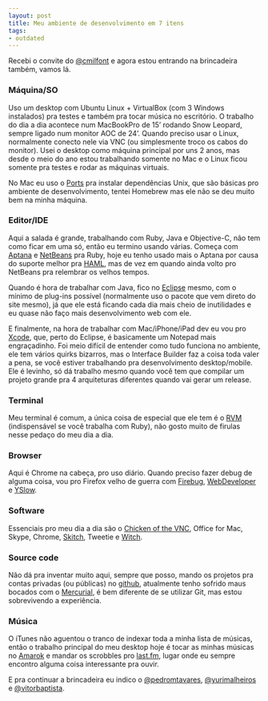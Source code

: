 ```yaml
---
layout: post
title: Meu ambiente de desenvolvimento em 7 itens
tags:
- outdated
---
```

Recebi o convite do <a href="http://twitter.com/cmilfont">@cmilfont</a> e agora estou entrando na brincadeira também, vamos lá.

<h3>Máquina/SO</h3>

Uso um desktop com Ubuntu Linux + VirtualBox (com 3 Windows instalados) pra testes e também pra tocar música no escritório. O trabalho do dia a dia acontece num MacBookPro de 15’ rodando Snow Leopard, sempre ligado num monitor AOC de 24’. Quando preciso usar o Linux, normalmente conecto nele via VNC (ou simplesmente troco os cabos do monitor). Usei o desktop como máquina principal por uns 2 anos, mas desde o meio do ano estou trabalhando somente no Mac e o Linux ficou somente pra testes e rodar as máquinas virtuais.

No Mac eu uso o <a href="http://www.macports.org/">Ports</a> pra instalar dependências Unix, que são básicas pro ambiente de desenvolvimento, tentei Homebrew mas ele não se deu muito bem na minha máquina.

<h3>Editor/IDE</h3>

Aqui a salada é grande, trabalhando com Ruby, Java e Objective-C, não tem como ficar em uma só, então eu termino usando várias. Começa com <a href="http://aptana.com/">Aptana</a> e <a href="http://netbeans.org/">NetBeans</a> pra Ruby, hoje eu tenho usado mais o Aptana por causa do suporte melhor pra <a href="http://haml-lang.com/">HAML</a>, mas de vez em quando ainda volto pro NetBeans pra relembrar os velhos tempos.

Quando é hora de trabalhar com Java, fico no <a href="http://eclipse.org/">Eclipse</a> mesmo, com o mínimo de plug-ins possível (normalmente uso o pacote que vem direto do site mesmo), já que ele está ficando cada dia mais cheio de inutilidades e eu quase não faço mais desenvolvimento web com ele.

E finalmente, na hora de trabalhar com Mac/iPhone/iPad dev eu vou pro <a href="http://developer.apple.com/technologies/xcode.html">Xcode</a>, que, perto do Eclipse, é basicamente um Notepad mais engraçadinho. Foi meio difícil de entender como tudo funciona no ambiente, ele tem vários quirks bizarros, mas o Interface Builder faz a coisa toda valer a pena, se você estiver trabalhando pra desenvolvimento desktop/mobile. Ele é levinho, só dá trabalho mesmo quando você tem que compilar um projeto grande pra 4 arquiteturas diferentes quando vai gerar um release.

<h3>Terminal</h3>

Meu terminal é comum, a única coisa de especial que ele tem é o <a href="http://rvm.beginrescueend.com/">RVM</a> (indispensável se você trabalha com Ruby), não gosto muito de firulas nesse pedaço do meu dia a dia.

<h3>Browser</h3>

Aqui é Chrome na cabeça, pro uso diário. Quando preciso fazer debug de alguma coisa, vou pro Firefox velho de guerra com <a href="http://getfirebug.com/">Firebug</a>, <a href="http://chrispederick.com/work/web-developer/">WebDeveloper</a> e <a href="http://developer.yahoo.com/yslow/">YSlow</a>.

<h3>Software</h3>

Essenciais pro meu dia a dia são o <a href="http://www.apple.com/downloads/macosx/networking_security/chickenofthevnc.html">Chicken of the VNC</a>, Office for Mac, Skype, Chrome, <a href="http://skitch.com/">Skitch</a>, Tweetie e <a href="http://manytricks.com/witch/">Witch</a>.

<h3>Source code</h3>

Não dá pra inventar muito aqui, sempre que posso, mando os projetos pra contas privadas (ou públicas) no <a href="https://github.com/mauricio">github</a>, atualmente tenho sofrido maus bocados com o <a href="http://mercurial.selenic.com/">Mercurial</a>, é bem diferente de se utilizar Git, mas estou sobrevivendo a experiência.

<h3>Música</h3>

O iTunes não aguentou o tranco de indexar toda a minha lista de músicas, então o trabalho principal do meu desktop hoje é tocar as minhas músicas no <a href="http://amarok.kde.org/">Amarok</a> e mandar os scrobbles pro <a href="http://www.last.fm/user/maujr">last.fm</a>, lugar onde eu sempre encontro alguma coisa interessante pra ouvir.

E pra continuar a brincadeira eu indico o <a href="http://twitter.com/pedromtavares">@pedromtavares</a>, <a href="http://twitter.com/yurimalheiros">@yurimalheiros</a> e <a href="http://twitter.com/vitorbaptista">@vitorbaptista</a>.
